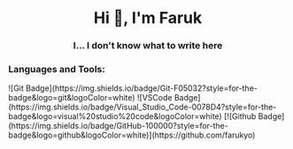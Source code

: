 <h1 align="center">Hi 👋, I'm Faruk</h1>
<h3 align="center">I... I don't know what to write here</h3>
<h3 align="left">Languages and Tools:</h3>
![Git Badge](https://img.shields.io/badge/Git-F05032?style=for-the-badge&logo=git&logoColor=white)
![VSCode Badge](https://img.shields.io/badge/Visual_Studio_Code-0078D4?style=for-the-badge&logo=visual%20studio%20code&logoColor=white)
[![Github Badge](https://img.shields.io/badge/GitHub-100000?style=for-the-badge&logo=github&logoColor=white)](https://github.com/farukyo)
